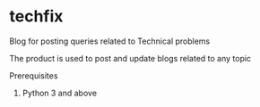 # techfix
Blog for posting queries related to Technical problems

The product is used to post and update blogs related to any topic

Prerequisites
1. Python 3 and above


